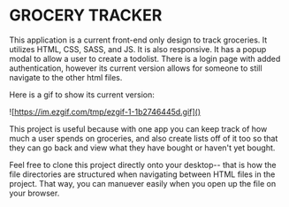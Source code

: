 # GROCERY TRACKER 

This application is a current front-end only design to track groceries. It utilizes HTML, CSS, SASS, and JS. It is also responsive. It has a popup modal to allow a user to create a todolist. There is a login page with added authentication, however its current version allows for someone to still navigate to the other html files. 

Here is a gif to show its current version: 

![https://im.ezgif.com/tmp/ezgif-1-1b2746445d.gif]()


This project is useful because with one app you can keep track of how much a user spends on groceries, and also create lists off of it too so that they can go back and view what they have bought or haven't yet bought. 

Feel free to clone this project directly onto your desktop-- that is how the file directories are structured when navigating between HTML files in the project. That way, you can manuever easily when you open up the file on your browser. 
